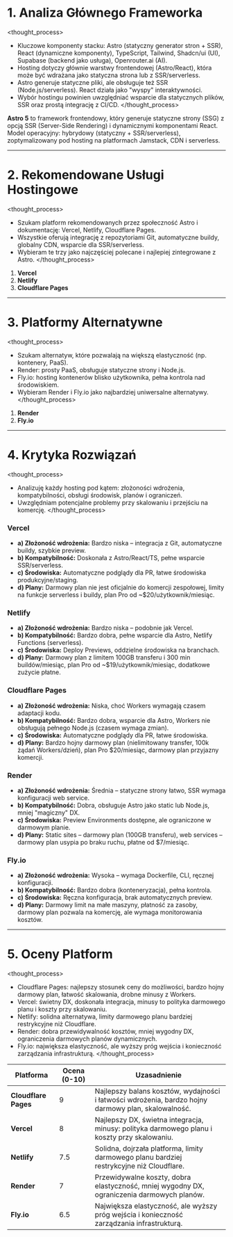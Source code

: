 
# 1. Analiza Głównego Frameworka
<thought_process>

- Kluczowe komponenty stacku: Astro (statyczny generator stron + SSR), React (dynamiczne komponenty), TypeScript, Tailwind, Shadcn/ui (UI), Supabase (backend jako usługa), Openrouter.ai (AI).
- Hosting dotyczy głównie warstwy frontendowej (Astro/React), która może być wdrażana jako statyczna strona lub z SSR/serverless.
- Astro generuje statyczne pliki, ale obsługuje też SSR (Node.js/serverless). React działa jako "wyspy" interaktywności.
- Wybór hostingu powinien uwzględniać wsparcie dla statycznych plików, SSR oraz prostą integrację z CI/CD.
</thought_process>

**Astro 5** to framework frontendowy, który generuje statyczne strony (SSG) z opcją SSR (Server-Side Rendering) i dynamicznymi komponentami React. Model operacyjny: hybrydowy (statyczny + SSR/serverless), zoptymalizowany pod hosting na platformach Jamstack, CDN i serverless.

---

# 2. Rekomendowane Usługi Hostingowe
<thought_process>

- Szukam platform rekomendowanych przez społeczność Astro i dokumentację: Vercel, Netlify, Cloudflare Pages.
- Wszystkie oferują integrację z repozytoriami Git, automatyczne buildy, globalny CDN, wsparcie dla SSR/serverless.
- Wybieram te trzy jako najczęściej polecane i najlepiej zintegrowane z Astro.
</thought_process>

1. **Vercel**
2. **Netlify**
3. **Cloudflare Pages**

---

# 3. Platformy Alternatywne
<thought_process>

- Szukam alternatyw, które pozwalają na większą elastyczność (np. kontenery, PaaS).
- Render: prosty PaaS, obsługuje statyczne strony i Node.js.
- Fly.io: hosting kontenerów blisko użytkownika, pełna kontrola nad środowiskiem.
- Wybieram Render i Fly.io jako najbardziej uniwersalne alternatywy.
</thought_process>

1. **Render**
2. **Fly.io**

---

# 4. Krytyka Rozwiązań
<thought_process>

- Analizuję każdy hosting pod kątem: złożoności wdrożenia, kompatybilności, obsługi środowisk, planów i ograniczeń.
- Uwzględniam potencjalne problemy przy skalowaniu i przejściu na komercję.
</thought_process>

### **Vercel**
- **a) Złożoność wdrożenia:** Bardzo niska – integracja z Git, automatyczne buildy, szybkie preview.
- **b) Kompatybilność:** Doskonała z Astro/React/TS, pełne wsparcie SSR/serverless.
- **c) Środowiska:** Automatyczne podglądy dla PR, łatwe środowiska produkcyjne/staging.
- **d) Plany:** Darmowy plan nie jest oficjalnie do komercji zespołowej, limity na funkcje serverless i buildy, plan Pro od ~$20/użytkownik/miesiąc.

### **Netlify**
- **a) Złożoność wdrożenia:** Bardzo niska – podobnie jak Vercel.
- **b) Kompatybilność:** Bardzo dobra, pełne wsparcie dla Astro, Netlify Functions (serverless).
- **c) Środowiska:** Deploy Previews, oddzielne środowiska na branchach.
- **d) Plany:** Darmowy plan z limitem 100GB transferu i 300 min buildów/miesiąc, plan Pro od ~$19/użytkownik/miesiąc, dodatkowe zużycie płatne.

### **Cloudflare Pages**
- **a) Złożoność wdrożenia:** Niska, choć Workers wymagają czasem adaptacji kodu.
- **b) Kompatybilność:** Bardzo dobra, wsparcie dla Astro, Workers nie obsługują pełnego Node.js (czasem wymaga zmian).
- **c) Środowiska:** Automatyczne podglądy dla PR, łatwe środowiska.
- **d) Plany:** Bardzo hojny darmowy plan (nielimitowany transfer, 100k żądań Workers/dzień), plan Pro $20/miesiąc, darmowy plan przyjazny komercji.

### **Render**
- **a) Złożoność wdrożenia:** Średnia – statyczne strony łatwo, SSR wymaga konfiguracji web service.
- **b) Kompatybilność:** Dobra, obsługuje Astro jako static lub Node.js, mniej "magiczny" DX.
- **c) Środowiska:** Preview Environments dostępne, ale ograniczone w darmowym planie.
- **d) Plany:** Static sites – darmowy plan (100GB transferu), web services – darmowy plan usypia po braku ruchu, płatne od $7/miesiąc.

### **Fly.io**
- **a) Złożoność wdrożenia:** Wysoka – wymaga Dockerfile, CLI, ręcznej konfiguracji.
- **b) Kompatybilność:** Bardzo dobra (konteneryzacja), pełna kontrola.
- **c) Środowiska:** Ręczna konfiguracja, brak automatycznych preview.
- **d) Plany:** Darmowy limit na małe maszyny, płatność za zasoby, darmowy plan pozwala na komercję, ale wymaga monitorowania kosztów.

---

# 5. Oceny Platform
<thought_process>

- Cloudflare Pages: najlepszy stosunek ceny do możliwości, bardzo hojny darmowy plan, łatwość skalowania, drobne minusy z Workers.
- Vercel: świetny DX, doskonała integracja, minusy to polityka darmowego planu i koszty przy skalowaniu.
- Netlify: solidna alternatywa, limity darmowego planu bardziej restrykcyjne niż Cloudflare.
- Render: dobra przewidywalność kosztów, mniej wygodny DX, ograniczenia darmowych planów dynamicznych.
- Fly.io: największa elastyczność, ale wyższy próg wejścia i konieczność zarządzania infrastrukturą.
</thought_process>

| Platforma           | Ocena (0-10) | Uzasadnienie                                                                                  |
|---------------------|--------------|----------------------------------------------------------------------------------------------|
| **Cloudflare Pages**| 9            | Najlepszy balans kosztów, wydajności i łatwości wdrożenia, bardzo hojny darmowy plan, skalowalność. |
| **Vercel**          | 8            | Najlepszy DX, świetna integracja, minusy: polityka darmowego planu i koszty przy skalowaniu. |
| **Netlify**         | 7.5          | Solidna, dojrzała platforma, limity darmowego planu bardziej restrykcyjne niż Cloudflare.    |
| **Render**          | 7            | Przewidywalne koszty, dobra elastyczność, mniej wygodny DX, ograniczenia darmowych planów.   |
| **Fly.io**          | 6.5          | Największa elastyczność, ale wyższy próg wejścia i konieczność zarządzania infrastrukturą.   |
```

